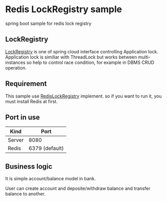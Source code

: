 Redis LockRegistry sample
=========================
spring boot sample for redis lock registry

## LockRegistry
[LockRegistry](https://github.com/spring-cloud/spring-cloud-cluster/blob/master/spring-cloud-cluster-core/src/main/java/org/springframework/cloud/cluster/lock/LockRegistry.java) is one of spring cloud interface controlling Application lock.
Application lock is similiar with ThreadLock but works between multi-instances so help to control race condition, for example in DBMS CRUD operation.

## Requirement
This sample use [RedisLockRegistry](https://github.com/spring-projects/spring-integration/blob/master/spring-integration-redis/src/main/java/org/springframework/integration/redis/util/RedisLockRegistry.java) implement. so if you want to run it, you must install Redis at first.

## Port in use

| Kind   | Port           |
|--------|----------------|
| Server | 8080           |
| Redis  | 6379 (default) |

## Business logic

It is simple account/balance model in bank.

User can create account and deposite/withdraw balance and transfer balance to another.

